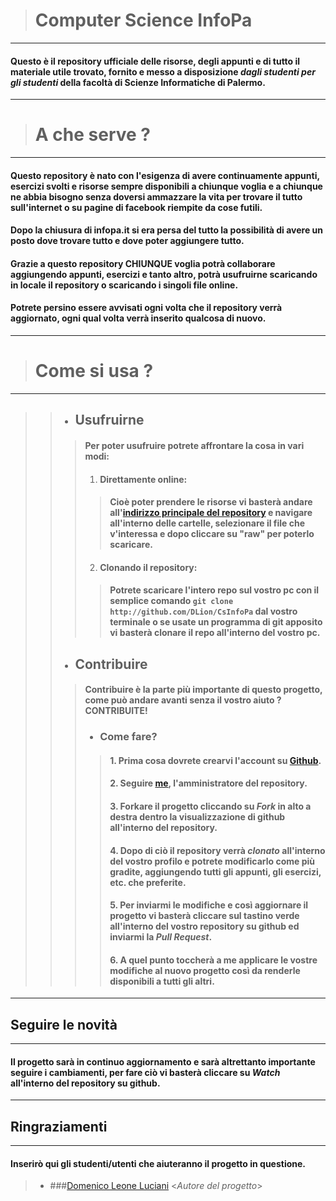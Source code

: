 > # Computer Science InfoPa
* * *
#### Questo è il repository ufficiale delle risorse, degli appunti e di tutto il materiale utile trovato, fornito e messo a disposizione *dagli studenti per gli studenti* della facoltà di Scienze Informatiche di Palermo.
* * *
> # A che serve ?
* * *
#### Questo repository è nato con l'esigenza di avere continuamente appunti, esercizi svolti e risorse sempre disponibili a chiunque voglia e a chiunque ne abbia bisogno senza doversi ammazzare la vita per trovare il tutto sull'internet o su pagine di facebook riempite da cose futili.
#### Dopo la chiusura di infopa.it si era persa del tutto la possibilità di avere un posto dove trovare tutto e dove poter aggiungere tutto.
#### Grazie a questo repository CHIUNQUE voglia potrà collaborare aggiungendo appunti, esercizi e tanto altro, potrà usufruirne scaricando in locale il repository o scaricando i singoli file online.
#### Potrete persino essere avvisati ogni volta che il repository verrà aggiornato, ogni qual volta verrà inserito qualcosa di nuovo.
* * *
> # Come si usa ?
* * *
> > * ## Usufruirne
> > > #### Per poter usufruire potrete affrontare la cosa in vari modi:
> > > 1. #### Direttamente online:
> > > > #### Cioè poter prendere le risorse vi basterà andare all'[indirizzo principale del repository](http://github.com/DLion/CsInfoPa) e navigare all'interno delle cartelle, selezionare il file che v'interessa e dopo cliccare su "raw" per poterlo scaricare.
> > > 2. #### Clonando il repository:
> > > > #### Potrete scaricare l'intero repo sul vostro pc con il semplice comando `git clone http://github.com/DLion/CsInfoPa` dal vostro terminale o se usate un programma di git apposito vi basterà clonare il repo all'interno del vostro pc.
> > * ## Contribuire 
> > > #### Contribuire è la parte più importante di questo progetto, come può andare avanti senza il vostro aiuto ? CONTRIBUITE!
> > > * ### Come fare?
> > > > #### 1. Prima cosa dovrete crearvi l'account su [Github](http://github.com).
> > > > #### 2. Seguire [me](http://github.com/DLion), l'amministratore del repository.
> > > > #### 3. Forkare il progetto cliccando su *Fork* in alto a destra dentro la visualizzazione di github all'interno del repository.
> > > > #### 4. Dopo di ciò il repository verrà *clonato* all'interno del vostro profilo e potrete modificarlo come più gradite, aggiungendo tutti gli appunti, gli esercizi, etc. che preferite.
> > > > #### 5. Per inviarmi le modifiche e così aggiornare il progetto vi basterà cliccare sul tastino verde all'interno del vostro repository su github ed inviarmi la *Pull Request*.
> > > > #### 6. A quel punto toccherà a me applicare le vostre modifiche al nuovo progetto così da renderle disponibili a tutti gli altri.
* * *
## Seguire le novità
* * *
#### Il progetto sarà in continuo aggiornamento e sarà altrettanto importante seguire i cambiamenti, per fare ciò vi basterà cliccare su *Watch* all'interno del repository su github.
* * *
## Ringraziamenti
* * *
#### Inserirò qui gli studenti/utenti che aiuteranno il progetto in questione.

> * ###[Domenico Leone Luciani](http://github.com/DLion) <*Autore del progetto*>